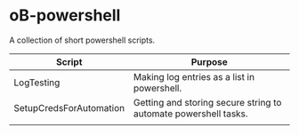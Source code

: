 # oB-powershell

A collection of short powershell scripts.

|Script                 |                       Purpose|
|-----------------------|----------------------------|
|LogTesting |Making log entries as a list in powershell.     |
|SetupCredsForAutomation        |Getting and storing secure string to automate powershell tasks.    |
| | |
